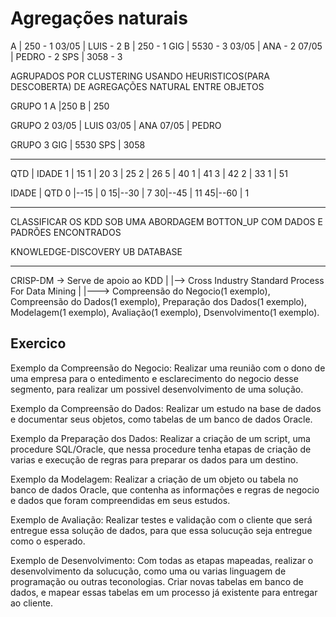 # Agregações naturais

A | 250 - 1
03/05 | LUIS - 2
B | 250 - 1
GIG | 5530 - 3
03/05 | ANA - 2
07/05 | PEDRO - 2
SPS | 3058 - 3

AGRUPADOS POR CLUSTERING
USANDO HEURISTICOS(PARA DESCOBERTA) DE AGREGAÇÕES NATURAL ENTRE OBJETOS

GRUPO 1
A |250
B | 250

GRUPO 2
03/05 | LUIS
03/05 | ANA
07/05 | PEDRO

GRUPO 3
GIG | 5530
SPS | 3058

--------------------------------------

QTD | IDADE
1   |   15
1   |   20
3   |   25
2   |   26
5   |   40
1   |   41
3   |   42
2   |   33
1   |   51

IDADE   | QTD
0 |--15 | 0
15|--30 | 7
30|--45 | 11
45|--60 | 1

----------------------------------------

CLASSIFICAR OS KDD SOB UMA ABORDAGEM BOTTON_UP COM DADOS E PADRÕES ENCONTRADOS

KNOWLEDGE-DISCOVERY UB DATABASE

---------------------------------------
CRISP-DM -> Serve de apoio ao KDD
|
|--> Cross Industry Standard Process For Data Mining 
      |
      |---> Compreensão do Negocio(1 exemplo), 
            Compreensão do Dados(1 exemplo), 
            Preparação dos Dados(1 exemplo), 
            Modelagem(1 exemplo), 
            Avaliação(1 exemplo),
            Dsenvolvimento(1 exemplo).

## Exercico
Exemplo da Compreensão do Negocio: Realizar uma reunião com o dono de uma empresa para o entedimento e esclarecimento do negocio desse segmento, para realizar um possivel desenvolvimento de uma solução.

Exemplo da Compreensão do Dados: Realizar um estudo na base de dados e documentar seus objetos, como tabelas de um banco de dados Oracle.

Exemplo da Preparação dos Dados: Realizar a criação de um script, uma procedure SQL/Oracle, que nessa procedure tenha etapas de criação de varias e execução de regras para preparar os dados para um destino.

Exemplo da Modelagem: Realizar a criação de um objeto ou tabela no banco de dados Oracle, que contenha as informações e regras de negocio e dados que foram compreendidas em seus estudos. 

Exemplo de Avaliação: Realizar testes e validação com o cliente que será entregue essa solução de dados, para que essa solucução seja entregue como o esperado.

Exemplo de Desenvolvimento: Com todas as etapas mapeadas, realizar o desenvolvimento da solucução, como uma ou varias linguagem de programação ou outras teconologias. Criar novas tabelas em banco de dados, e mapear essas tabelas em um processo já existente para entregar ao cliente.
